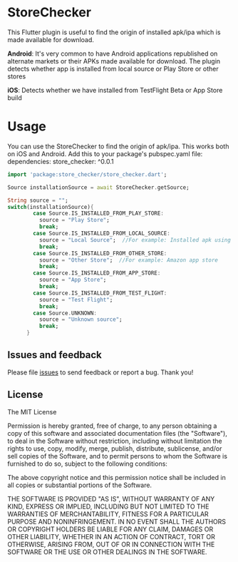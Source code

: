 # StoreChecker

This Flutter plugin is useful to find the origin of installed apk/ipa which is made available for download.

**Android**: It's very common to have Android applications republished on alternate markets or their APKs made available for download. The plugin detects whether app is installed from local source or Play Store or other stores

**iOS**: Detects whether we have installed from TestFlight Beta or App Store build

# Usage
You can use the StoreChecker to find the origin of apk/ipa. This works both on iOS and Android.
Add this to your package's pubspec.yaml file:
dependencies:
  store_checker: ^0.0.1

```dart
import 'package:store_checker/store_checker.dart';

Source installationSource = await StoreChecker.getSource;

String source = "";
switch(installationSource){
        case Source.IS_INSTALLED_FROM_PLAY_STORE:
          source = "Play Store";
          break;
        case Source.IS_INSTALLED_FROM_LOCAL_SOURCE:
          source = "Local Source";  //For example: Installed apk using adb commands, side loading or cloud
          break;
        case Source.IS_INSTALLED_FROM_OTHER_STORE:
          source = "Other Store";  //For example: Amazon app store
          break;
        case Source.IS_INSTALLED_FROM_APP_STORE:
          source = "App Store";
          break;
        case Source.IS_INSTALLED_FROM_TEST_FLIGHT:
          source = "Test Flight";
          break;
        case Source.UNKNOWN:
          source = "Unknown source";
          break;
      }
```

## Issues and feedback

Please file [issues](https://github.com/ravitejaavv/store_checker/issues) to send feedback or report a bug. Thank you!

## License

The MIT License

Permission is hereby granted, free of charge, to any person obtaining a copy of this software and associated documentation files (the "Software"), to deal in the Software without restriction, including without limitation the rights to use, copy, modify, merge, publish, distribute, sublicense, and/or sell copies of the Software, and to permit persons to whom the Software is furnished to do so, subject to the following conditions:

The above copyright notice and this permission notice shall be included in all copies or substantial portions of the Software.

THE SOFTWARE IS PROVIDED "AS IS", WITHOUT WARRANTY OF ANY KIND, EXPRESS OR IMPLIED, INCLUDING BUT NOT LIMITED TO THE WARRANTIES OF MERCHANTABILITY, FITNESS FOR A PARTICULAR PURPOSE AND NONINFRINGEMENT. IN NO EVENT SHALL THE AUTHORS OR COPYRIGHT HOLDERS BE LIABLE FOR ANY CLAIM, DAMAGES OR OTHER LIABILITY, WHETHER IN AN ACTION OF CONTRACT, TORT OR OTHERWISE, ARISING FROM, OUT OF OR IN CONNECTION WITH THE SOFTWARE OR THE USE OR OTHER DEALINGS IN THE SOFTWARE.
